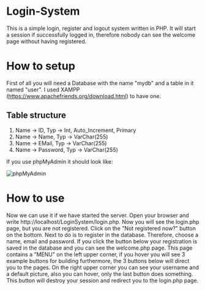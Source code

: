 # Login-System
This is a simple login, register and logout system written in PHP. 
It will start a session if successfully logged in, therefore nobody can see the welcome page without having registered.

# How to setup
First of all you will need a Database with the name "mydb" and a table in it named "user". I used XAMPP (https://www.apachefriends.org/download.html) to have one.

## Table structure
1. Name -> ID, Typ -> Int, Auto_Increment, Primary 
1. Name -> Name, Typ -> VarChar(255)
1. Name -> EMail, Typ -> VarChar(255)
1. Name -> Password, Typ -> VarChar(255)

If you use phpMyAdmin it should look like: 

![phpMyAdmin](https://user-images.githubusercontent.com/51023444/119255359-ad8e6180-bbbb-11eb-9164-62ef58bf09e9.png)

# How to use
Now we can use it if we have started the server. Open your browser and write http://localhost/LoginSystem/login.php. 
Now you will see the login.php page, but you are not registered. Click on the "Not registered now?" button on the bottom. 
Next to do is to register in the database. Therefore, choose a name, email and password. If you click the button below your registration is saved in the database
and you can see the welcome.php page. This page contains a "MENU" on the left upper corner, 
if you hover you will see 3 example buttons for building furthermore, the 
3 buttons below will direct you to the pages. On the right upper corner you can see your username and a default picture, 
also you can hover, only the last button does something. This button will destroy your session and redirect you to the login.php page.



